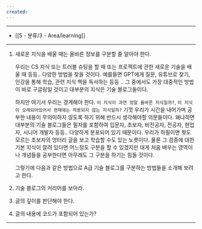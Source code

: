 ```yaml
---
created:
---
```

---
- [[5 - 분류/3 - Area/learning]]

---

1. 새로운 지식을 배울 때는 올바른 정보를 구분할 줄 알아야 한다.
	
	우리는 CS 지식 또는 트러블 슈팅을 할 때 또는 프로젝트에 관한 새로운 기술을 배울 때 등등.. 다양한 방법을 찾을 것이다. 예를들면 GPT에게 질문, 유튜브로 찾기, 인강을 통해 학습, 관련 지식 책을 독서하는 등등 .. 그 중에서도 가장 대중적인 방법이 바로 구글링일 것이고 대부분의 지식은 기술 블로그들이다. 
	
	하지만 여기서 우리는 경계해야 한다. `이 지식이 과연 정말 올바른 지식일까?`, `이 지식이 오래되어있어서 현재에는 적용되지 않는 지식일까?` 기껏 우리가 시간을 내어가며 공부한 내용이 무의미하지 않도록 하기 위해 반드시 생각해야할 의문들이다. 왜냐하면 대부분의 기술 블로그들은 필자를 포함하여 입문자, 초보자, 비전공자, 전공자, 현업자, 시니어 개발자 등등.. 다양하게 분포되어 있기 때문이다. 우리가 하필이면 뭣도 모르는 초보자의 엉터리 글을 보고 학습할 수도 있는 노릇이다. 물론 그 검증에 대한 기본 지식이 깔려 있다면 어느정도 구분을 할 수 있겠지만 대게 처음 배우는 영역이나 개념들을 공부한다면 아무래도 그 구분을 하기는 힘들 것이다.
	
	그렇기에 다음과 같은 방법으로 A급 기술 블로그를 구분하는 방법들을 소개해 보려고 한다.
	
2. 기술 블로그의 커리어를 보아라.
	
3. 글의 깊이를 판단해야 한다.
	
4. 글의 내용에 코드가 포함되어 있는가?
	
---